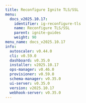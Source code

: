 ```yaml
---
title: Reconfigure Ignite TLS/SSL
menu:
  docs_v2025.10.17:
    identifier: ig-reconfigure-tls
    name: Reconfigure TLS/SSL
    parent: ignite-guides
    weight: 90
menu_name: docs_v2025.10.17
info:
  autoscaler: v0.44.0
  cli: v0.59.0
  dashboard: v0.35.0
  installer: v2025.10.17
  ops-manager: v0.46.0
  provisioner: v0.59.0
  schema-manager: v0.35.0
  ui-server: v0.35.0
  version: v2025.10.17
  webhook-server: v0.35.0
---
```



